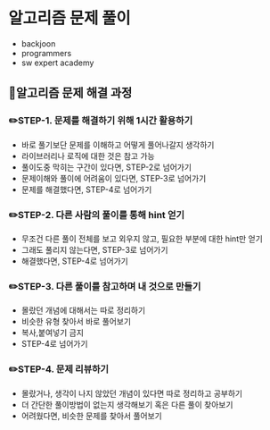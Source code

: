 # 알고리즘 문제 풀이

- backjoon
- programmers
- sw expert academy



## 📖알고리즘 문제 해결 과정



### ✏️STEP-1. 문제를 해결하기 위해  1시간 활용하기

- 바로 풀기보단 문제를 이해하고 어떻게 풀어나갈지 생각하기
- 라이브러리나 로직에 대한 것은 참고 가능
- 풀이도중 막히는 구간이 있다면, STEP-2로 넘어가기
- 문제이해와 풀이에 어려움이 있다면, STEP-3로 넘어가기
- 문제를 해결했다면, STEP-4로 넘어가기



### ✏️STEP-2. 다른 사람의 풀이를 통해 hint 얻기

- 무조건 다른 풀이 전체를 보고 외우지 않고, 필요한 부분에 대한 hint만 얻기
- 그래도 풀리지 않는다면, STEP-3로 넘어가기
- 해결했다면, STEP-4로 넘어가기



### ✏️STEP-3. 다른 풀이를 참고하며 내 것으로 만들기

- 몰랐던 개념에 대해서는 따로 정리하기
- 비슷한 유형 찾아서 바로 풀어보기
- 복사,붙여넣기 금지
- STEP-4로 넘어가기



### ✏️STEP-4. 문제 리뷰하기

- 몰랐거나, 생각이 나지 않았던 개념이 있다면 따로 정리하고 공부하기
- 더 간단한 풀이방법이 없는지 생각해보기 혹은 다른 풀이 찾아보기
- 어려웠다면, 비슷한 문제를 찾아서 풀어보기



